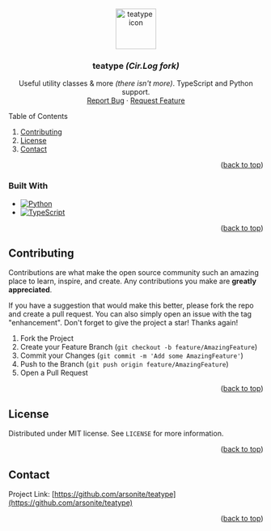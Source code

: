 <a name="readme-top"></a>

<!-- PROJECT LOGO -->
<br />
<div align="center">
  <a href="https://github.com/arsonite/teatype">
    <img src="https://avatars.githubusercontent.com/u/177637833?s=200&v=4" alt="teatype icon" width="80" height="80">
  </a>

<h3 align="center">teatype <i>(Cir.Log fork)</i></h3>

  <p align="center">
    Useful utility classes & more <i>(there isn't more)</i>. TypeScript and Python support.
    <br />
    <a href="https://github.com/arsonite/teatype/issues">Report Bug</a>
    ·
    <a href="https://github.com/arsonite/teatype/issues">Request Feature</a>
  </p>
</div>

<!-- TABLE OF CONTENTS -->
<summary>Table of Contents</summary>
<ol>
  <li><a href="#contributing">Contributing</a></li>
  <li><a href="#license">License</a></li>
  <li><a href="#contact">Contact</a></li>
</ol>

<p align="right">(<a href="#readme-top">back to top</a>)</p>

### Built With

-   [![Python][Python]][Python-url]
-   [![TypeScript][TypeScript]][TypeScript-url]

<p align="right">(<a href="#readme-top">back to top</a>)</p>

<!-- CONTRIBUTING -->

## Contributing

Contributions are what make the open source community such an amazing place to learn, inspire, and create. Any contributions you make are **greatly appreciated**.

If you have a suggestion that would make this better, please fork the repo and create a pull request. You can also simply open an issue with the tag "enhancement".
Don't forget to give the project a star! Thanks again!

1. Fork the Project
2. Create your Feature Branch (`git checkout -b feature/AmazingFeature`)
3. Commit your Changes (`git commit -m 'Add some AmazingFeature'`)
4. Push to the Branch (`git push origin feature/AmazingFeature`)
5. Open a Pull Request

<p align="right">(<a href="#readme-top">back to top</a>)</p>

<!-- LICENSE -->

## License

Distributed under MIT license. See `LICENSE` for more information.

<p align="right">(<a href="#readme-top">back to top</a>)</p>

<!-- CONTACT -->

## Contact

Project Link: [https://github.com/arsonite/teatype](https://github.com/arsonite/teatype)

<p align="right">(<a href="#readme-top">back to top</a>)</p>

<!-- MARKDOWN LINKS & IMAGES -->
<!-- https://www.markdownguide.org/basic-syntax/#reference-style-links -->

[product-screenshot]: images/screenshot.png
[Python]: https://img.shields.io/badge/Python-20232A?style=for-the-badge&logo=python&logoColor=3178C6
[python-url]: https://www.python.org/
[TypeScript]: https://img.shields.io/badge/TypeScript-20232A?style=for-the-badge&logo=typescript&logoColor=3178C6
[TypeScript-url]: https://www.typescriptlang.org/
